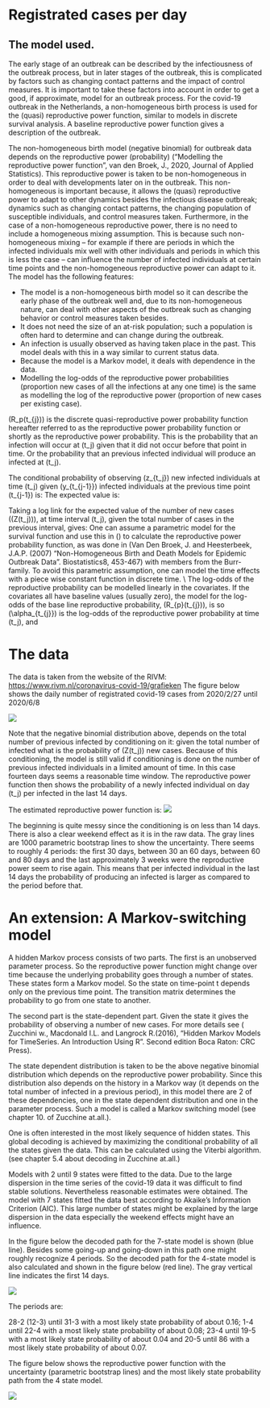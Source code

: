Registrated cases per day
================

## The model used.

The early stage of an outbreak can be described by the infectiousness of
the outbreak process, but in later stages of the outbreak, this is
complicated by factors such as changing contact patterns and the impact
of control measures. It is important to take these factors into account
in order to get a good, if approximate, model for an outbreak process.
For the covid-19 outbreak in the Netherlands, a non-homogeneous birth
process is used for the (quasi) reproductive power function, similar to
models in discrete survival analysis. A baseline reproductive power
function gives a description of the outbreak.

The non-homogeneous birth model (negative binomial) for outbreak data
depends on the reproductive power (probability) (“Modelling the
reproductive power function”, van den Broek, J., 2020, Journal of
Applied Statistics). This reproductive power is taken to be
non-homogeneous in order to deal with developments later on in the
outbreak. This non-homogeneous is important because, it allows the
(quasi) reproductive power to adapt to other dynamics besides the
infectious disease outbreak; dynamics such as changing contact patterns,
the changing population of susceptible individuals, and control measures
taken. Furthermore, in the case of a non-homogeneous reproductive power,
there is no need to include a homogeneous mixing assumption. This is
because such non-homogeneous mixing – for example if there are periods
in which the infected individuals mix well with other individuals and
periods in which this is less the case – can influence the number of
infected individuals at certain time points and the non-homogeneous
reproductive power can adapt to it. The model has the following
features:

  - The model is a non-homogeneous birth model so it can describe the
    early phase of the outbreak well and, due to its non-homogeneous
    nature, can deal with other aspects of the outbreak such as changing
    behavior or control measures taken besides.
  - It does not need the size of an at-risk population; such a
    population is often hard to determine and can change during the
    outbreak.
  - An infection is usually observed as having taken place in the past.
    This model deals with this in a way similar to current status data.
  - Because the model is a Markov model, it deals with dependence in the
    data.  
  - Modelling the log-odds of the reproductive power probabilities
    (proportion new cases of all the infections at any one time) is the
    same as modelling the log of the reproductive power (proportion of
    new cases per existing case).

\(R_p(t_{j})\) is the discrete quasi-reproductive power probability
function hereafter referred to as the reproductive power probability
function or shortly as the reproductive power probability. This is the
probability that an infection will occur at \(t_j\) given that it did
not occur before that point in time. Or the probability that an previous
infected individual will produce an infected at \(t_j\).

The conditional probability of observing \(z_{t_j}\) new infected
individuals at time \(t_j\) given \(y_{t_{j-1}}\) infected individuals
at the previous time point \(t_{j-1}\) is:  The expected value is: 

Taking a log link for the expected value of the number of new cases
(\(Z(t_j)\)), at time interval \(t_j\), given the total number of cases
in the previous interval, gives:  One can assume a parametric model for
the survival function and use this in () to calculate the reproductive
power probability function, as was done in (Van Den Broek, J. and
Heesterbeek, J.A.P. (2007) “Non-Homogeneous Birth and Death Models for
Epidemic Outbreak Data”. Biostatistics8, 453-467) with members from the
Burr-family. To avoid this parametric assumption, one can model the time
effects with a piece wise constant function in discrete time. \\  The
log-odds of the reproductive probability can be modelled linearly in the
covariates. If the covariates all have baseline values (usually zero),
the model for the log-odds of the base line reproductive probability,
\(R_{p}(t_{j})\), is  so \(\alpha_{t_{j}}\) is the log-odds of the
reproductive power probability at time \(t_j\), and 

# The data

The data is taken from the website of the RIVM:
<https://www.rivm.nl/coronavirus-covid-19/grafieken> The figure below
shows the daily number of registrated covid-19 cases from 2020/2/27
until 2020/6/8

![](cases_day_files/figure-gfm/unnamed-chunk-2-1.png)<!-- -->

Note that the negative binomial distribution above, depends on the total
number of previous infected by conditioning on it: given the total
number of infected what is the probability of \(Z(t_j)\) new cases.
Because of this conditioning, the model is still valid if conditioning
is done on the number of previous infected individuals in a limited
amount of time. In this case fourteen days seems a reasonable time
window. The reproductive power function then shows the probability of a
newly infected individual on day \(t_j\) per infected in the last 14
days.

The estimated reproductive power function is:
![](cases_day_files/figure-gfm/unnamed-chunk-3-1.png)<!-- -->

The beginning is quite messy since the conditioning is on less than 14
days. There is also a clear weekend effect as it is in the raw data. The
gray lines are 1000 parametric bootstrap lines to show the uncertainty.
There seems to roughly 4 periods: the first 30 days, between 30 an 60
days, between 60 and 80 days and the last approximately 3 weeks were the
reproductive power seem to rise again. This means that per infected
individual in the last 14 days the probability of producing an infected
is larger as compared to the period before that.

# An extension: A Markov-switching model

A hidden Markov process consists of two parts. The first is an
unobserved parameter process. So the reproductive power function might
change over time because the underlying probability goes through a
number of states. These states form a Markov model. So the state on
time-point t depends only on the previous time point. The transition
matrix determines the probability to go from one state to another.

The second part is the state-dependent part. Given the state it gives
the probability of observing a number of new cases. For more details see
( Zucchini w., Macdonald I.L. and Langrock R.(2016), “Hidden Markov
Models for TimeSeries. An Introduction Using R”. Second edition Boca
Raton: CRC Press).

The state dependent distribution is taken to be the above negative
binomial distribution which depends on the reproductive power
probability. Since this distribution also depends on the history in a
Markov way (it depends on the total number of infected in a previous
period), in this model there are 2 of these dependencies, one in the
state dependent distribution and one in the parameter process. Such a
model is called a Markov switching model (see chapter 10. of Zucchine
at.all.).

One is often interested in the most likely sequence of hidden states.
This global decoding is achieved by maximizing the conditional
probability of all the states given the data. This can be calculated
using the Viterbi algorithm. (see chapter 5.4 about decoding in Zucchine
at.all.)

Models with 2 until 9 states were fitted to the data. Due to the large
dispersion in the time series of the covid-19 data it was difficult to
find stable solutions. Nevertheless reasonable estimates were obtained.
The model with 7 states fitted the data best according to Akaike’s
Information Criterion (AIC). This large number of states might be
explained by the large dispersion in the data especially the weekend
effects might have an influence.

In the figure below the decoded path for the 7-state model is shown
(blue line). Besides some going-up and going-down in this path one might
roughly recognize 4 periods. So the decoded path for the 4-state model
is also calculated and shown in the figure below (red line). The gray
vertical line indicates the first 14 days.

![](cases_day_files/figure-gfm/unnamed-chunk-4-1.png)<!-- -->

The periods are:

28-2 (12-3) until 31-3 with a most likely state probability of about
0.16; 1-4 until 22-4 with a most likely state probability of about 0.08;
23-4 until 19-5 with a most likely state probability of about 0.04 and
20-5 until 86 with a most likely state probability of about 0.07.

The figure below shows the reproductive power function with the
uncertainty (parametric bootstrap lines) and the most likely state
probability path from the 4 state model.

![](cases_day_files/figure-gfm/unnamed-chunk-5-1.png)<!-- -->
